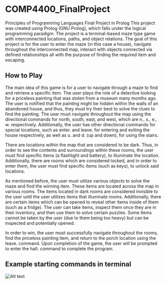 # COMP4400_FinalProject
Principles of Programming Languages Final Project in Prolog
This project was created using Prolog (GNU Prolog), which falls under the logical programming paradigm. The project is a terminal-based maze type game with interconnected locations, paths, and object relations. The goal of this project is for the user to enter the maze (in this case a house), navigate throughout the interconnected map, interact with objects connected via defined relationships all with the purpose of finding the required item and escaping. 

## How to Play
The main idea of this game is for a user to navigate through a maze to find and retrieve a specific item. The user plays the role of a detective looking for a priceless painting that was stolen from a museum many months ago. The user is notified that the painting might be hidden within the walls of an abandoned house, and thus, they must try their best to solve the clues to find the painting. The user must navigate throughout the map using the directional commands for north, south, east, and west, which are n., s., e., w. respectively. Additionally, the user has other directional commands for special locations, such as enter. and leave. for entering and exiting the house respectively, as well as u. and d. (up and down), for using the stairs. 

There are locations within the map that are considered to be dark. Thus, in order to see the contents and surroundings within these rooms, the user must find specific items (a flashlight and battery), to illuminate the location. Additionally, there are rooms which are considered locked, and in order to enter them, the user must find specific items (such as keys), to unlock said locations. 

As mentioned before, the user must utilize various objects to solve the maze and find the winning item. These items are located across the map in various rooms. The items located in dark rooms are considered invisible to the user until the user utilizes items that illuminate rooms. Additionally, there are certain items which can be opened to reveal other items inside of them (such as a fridge). The user can take items, inspect them once they are in their inventory, and then use them to solve certain puzzles. Some items cannot be taken by the user (due to them being too heavy) but can be inspected and potentially opened. 

In order to win, the user must successfully navigate throughout the rooms, find the priceless painting item, and return to the porch location using the leave. command. Upon completion of the game, the user will be prompted to enter the halt. command to complete the program. 

## Example starting commands in terminal
![Alt text](/COMP4400_FinalProject/COMP4400_adventure.pl.jpg?raw=true "Sample Starting Commands in Terminal")
